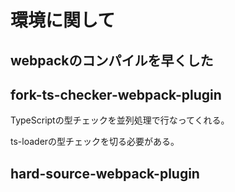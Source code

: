 
# 環境に関して

## webpackのコンパイルを早くした

## fork-ts-checker-webpack-plugin

TypeScriptの型チェックを並列処理で行なってくれる。

ts-loaderの型チェックを切る必要がある。

## hard-source-webpack-plugin
